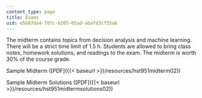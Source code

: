 ```yaml
---
content_type: page
title: Exams
uid: e5687da4-707c-b205-85ad-abafd3cf55a6
---
```


The midterm contains topics from decision analysis and machine learning. There will be a strict time limit of 1.5 h. Students are allowed to bring class notes, homework solutions, and readings to the exam. The midterm is worth 30% of the course grade.

Sample Midterm ([PDF]({{< baseurl >}}/resources/hst951midterm02))

Sample Midterm Solutions ([PDF]({{< baseurl >}}/resources/hst951midtermsolutions02))
